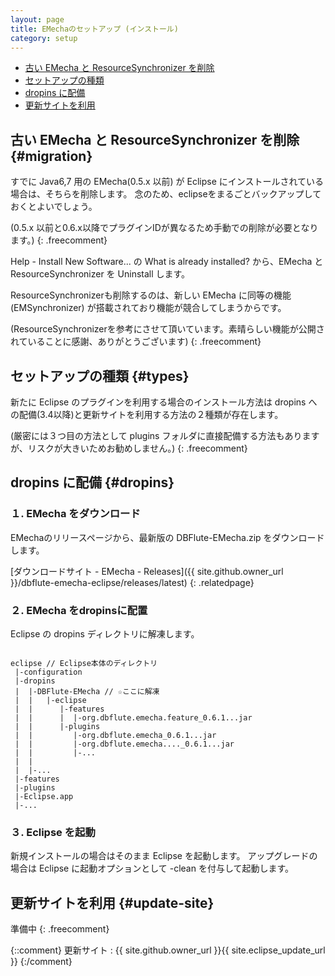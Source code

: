 ```yaml
---
layout: page
title: EMechaのセットアップ (インストール)
category: setup
---
```


* [古い EMecha と ResourceSynchronizer を削除](#migration)
* [セットアップの種類](#types)
* [dropins に配備](#dropins)
* [更新サイトを利用](#update-site)

## 古い EMecha と ResourceSynchronizer を削除 {#migration}

すでに Java6,7 用の EMecha(0.5.x 以前) が Eclipse にインストールされている場合は、そちらを削除します。
念のため、eclipseをまるごとバックアップしておくとよいでしょう。

(0.5.x 以前と0.6.x以降でプラグインIDが異なるため手動での削除が必要となります。)
{: .freecomment}

Help - Install New Software... の What is already installed? から、EMecha と ResourceSynchronizer を Uninstall します。

ResourceSynchronizerも削除するのは、新しい EMecha に同等の機能 (EMSynchronizer) が搭載されており機能が競合してしまうからです。

(ResourceSynchronizerを参考にさせて頂いています。素晴らしい機能が公開されていることに感謝、ありがとうございます)
{: .freecomment}

## セットアップの種類 {#types}

新たに Eclipse のプラグインを利用する場合のインストール方法は dropins への配備(3.4以降)と更新サイトを利用する方法の２種類が存在します。

(厳密には３つ目の方法として plugins フォルダに直接配備する方法もありますが、リスクが大きいためお勧めしません。)
{: .freecomment}

## dropins に配備 {#dropins}

### １. EMecha をダウンロード

EMechaのリリースページから、最新版の DBFlute-EMecha.zip をダウンロードします。

[ダウンロードサイト - EMecha - Releases]({{ site.github.owner_url }}/dbflute-emecha-eclipse/releases/latest)
{: .relatedpage}

### ２. EMecha をdropinsに配置

Eclipse の dropins ディレクトリに解凍します。

<pre><code>
eclipse <span class="freecomment">// Eclipse本体のディレクトリ</span>
 |-configuration
 |-dropins
 |  |-DBFlute-EMecha <span class="point">// ☆ここに解凍</span>
 |  |   |-eclipse
 |  |      |-features
 |  |      |  |-org.dbflute.emecha.feature_0.6.1...jar
 |  |      |-plugins
 |  |         |-org.dbflute.emecha_0.6.1...jar
 |  |         |-org.dbflute.emecha...._0.6.1...jar
 |  |         |-...
 |  |
 |  |-...
 |-features
 |-plugins
 |-Eclipse.app
 |-...
</code></pre>


### ３. Eclipse を起動

新規インストールの場合はそのまま Eclipse を起動します。
アップグレードの場合は Eclipse に起動オプションとして -clean を付与して起動します。

## 更新サイトを利用 {#update-site}

準備中
{: .freecomment}

{::comment}
更新サイト
  : {{ site.github.owner_url }}{{ site.eclipse_update_url }}
{:/comment}
